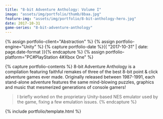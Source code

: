 ```yaml
---
title: "8-bit Adventure Anthology: Volume I"
image: "assets/img/portfolio/thumb/8baa.jpg"
feature-img: "assets/img/portfolio/8-bit-anthology-hero.jpg"
date: 2017-10-31
game-series: "8-bit-adventure-anthology"
---
```


{% assign portfolio-client="Abstraction" %}
{% assign portfolio-engine="Unity" %}
{% capture portfolio-date %}{{ "2017-10-31" | date: page.date-format }}{% endcapture %}
{% assign portfolio-platform="PC#PlayStation 4#Xbox One" %}

{% capture portfolio-contents %}
8-bit Adventure Anthology is a compilation featuring faithful remakes of three of the best 8-bit point & click adventure games ever made.
Originally released between 1987-1991, each stand-alone adventure features the same mind-blowing puzzles, graphics and music that mesmerized generations of console gamers!

> I briefly worked on the proprietary Unity-based NES emulator used by the game, fixing a few emulation issues.
{% endcapture %}

{% include portfolio/template.html %}
